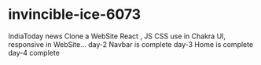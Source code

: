 # invincible-ice-6073
IndiaToday news Clone a WebSite React , JS  CSS use in Chakra UI, responsive in WebSite... 
day-2 Navbar is complete
day-3 Home is complete
day-4 complete
